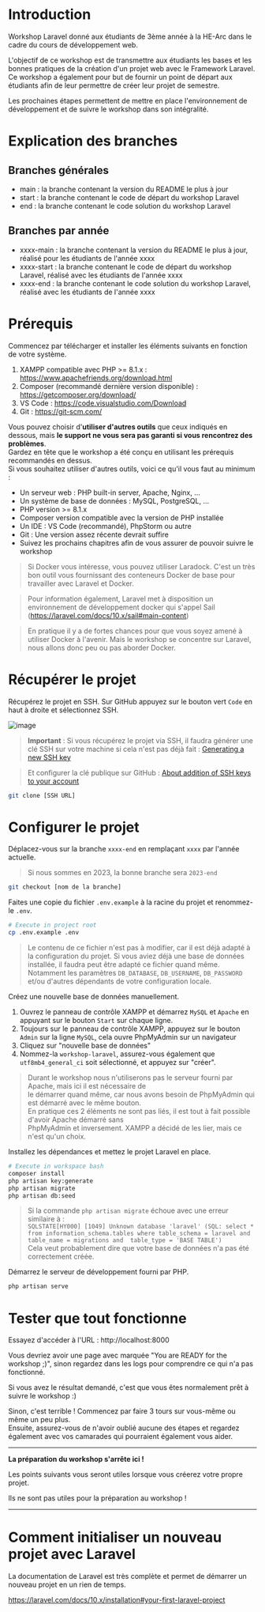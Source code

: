 # Introduction

Workshop Laravel donné aux étudiants de 3ème année à la HE-Arc dans le cadre du cours de développement web.

L'objectif de ce workshop est de transmettre aux étudiants les bases et les bonnes pratiques de la création d'un projet web avec le Framework Laravel. Ce workshop a également pour but de fournir un point de départ aux étudiants afin de leur permettre de créer leur projet de semestre.

Les prochaines étapes permettent de mettre en place l'environnement de développement et de suivre le workshop dans son intégralité.

# Explication des branches

## Branches générales

-   main : la branche contenant la version du README le plus à jour
-   start : la branche contenant le code de départ du workshop Laravel
-   end : la branche contenant le code solution du workshop Laravel

## Branches par année

-   xxxx-main : la branche contenant la version du README le plus à jour, réalisé pour les étudiants de l'année xxxx
-   xxxx-start : la branche contenant le code de départ du workshop Laravel, réalisé avec les étudiants de l'année xxxx
-   xxxx-end : la branche contenant le code solution du workshop Laravel, réalisé avec les étudiants de l'année xxxx

# Prérequis

Commencez par télécharger et installer les éléments suivants en fonction de votre système.

1. XAMPP compatible avec PHP >= 8.1.x : https://www.apachefriends.org/download.html
2. Composer (recommandé dernière version disponible) : https://getcomposer.org/download/
3. VS Code : https://code.visualstudio.com/Download
4. Git : https://git-scm.com/

Vous pouvez choisir d'**utiliser d'autres outils** que ceux indiqués en dessous, mais **le support ne vous sera pas garanti si vous rencontrez des problèmes**.  
Gardez en tête que le workshop a été conçu en utilisant les prérequis recommandés en dessus.  
Si vous souhaitez utiliser d'autres outils, voici ce qu'il vous faut au minimum :

-   Un serveur web : PHP built-in server, Apache, Nginx, ...
-   Un système de base de données : MySQL, PostgreSQL, ...
-   PHP version >= 8.1.x
-   Composer version compatible avec la version de PHP installée
-   Un IDE : VS Code (recommandé), PhpStorm ou autre
-   Git : Une version assez récente devrait suffire
-   Suivez les prochains chapitres afin de vous assurer de pouvoir suivre le workshop

> Si Docker vous intéresse, vous pouvez utiliser Laradock. C'est un très bon outil vous fournissant des conteneurs Docker de base pour travailler avec Laravel et Docker.

> Pour information également, Laravel met à disposition un environnement de développement docker qui s'appel Sail (https://laravel.com/docs/10.x/sail#main-content)

> En pratique il y a de fortes chances pour que vous soyez amené à utiliser Docker à l'avenir. Mais le workshop se concentre sur Laravel, nous allons donc peu ou pas aborder Docker.

# Récupérer le projet

Récupérez le projet en SSH. Sur GitHub appuyez sur le bouton vert `Code` en haut à droite et sélectionnez SSH.

![image](https://user-images.githubusercontent.com/39899628/189638725-1f41f029-20ed-433a-b853-2be9ff92f0c2.png)

> **Important** : Si vous récupérez le projet via SSH, il faudra générer une clé SSH sur votre machine si cela n'est pas déjà fait : [Generating a new SSH key](https://docs.github.com/en/authentication/connecting-to-github-with-ssh/generating-a-new-ssh-key-and-adding-it-to-the-ssh-agent#generating-a-new-ssh-key )

> Et configurer la clé publique sur GitHub : [About addition of SSH keys to your account](https://docs.github.com/en/authentication/connecting-to-github-with-ssh/adding-a-new-ssh-key-to-your-github-account)

```bash
git clone [SSH URL]
```

# Configurer le projet

Déplacez-vous sur la branche `xxxx-end` en remplaçant `xxxx` par l'année actuelle.

> Si nous sommes en 2023, la bonne branche sera `2023-end`

```bash
git checkout [nom de la branche]
```

Faites une copie du fichier `.env.example` à la racine du projet et renommez-le `.env`.

```bash
# Execute in project root
cp .env.example .env
```

> Le contenu de ce fichier n'est pas à modifier, car il est déjà adapté à la configuration du projet.
> Si vous aviez déjà une base de données installée, il faudra peut être adapté ce fichier quand même.
> Notamment les paramètres `DB_DATABASE`, `DB_USERNAME`, `DB_PASSWORD` et/ou d'autres dépendants de votre configuration locale.

Créez une nouvelle base de données manuellement.
1. Ouvrez le panneau de contrôle XAMPP et démarrez `MySQL` et `Apache` en appuyant sur le bouton `Start` sur chaque ligne.
2. Toujours sur le panneau de contrôle XAMPP, appuyez sur le bouton `Admin` sur la ligne `MySQL`, cela ouvre PhpMyAdmin sur un navigateur
2. Cliquez sur "nouvelle base de données"
3. Nommez-la `workshop-laravel`, assurez-vous également que `utf8mb4_general_ci` soit sélectionné, et appuyez sur "créer".

> Durant le workshop nous n'utiliserons pas le serveur fourni par Apache, mais ici il est nécessaire de  
> le démarrer quand même, car nous avons besoin de PhpMyAdmin qui est démarré avec le même bouton.  
> En pratique ces 2 éléments ne sont pas liés, il est tout à fait possible d'avoir Apache démarré sans  
> PhpMyAdmin et inversement. XAMPP a décidé de les lier, mais ce n'est qu'un choix.

Installez les dépendances et mettez le projet Laravel en place.

```bash
# Execute in workspace bash
composer install
php artisan key:generate
php artisan migrate
php artisan db:seed
```

> Si la commande `php artisan migrate` échoue avec une erreur similaire à :  
> `SQLSTATE[HY000] [1049] Unknown database 'laravel' (SQL: select * from information_schema.tables where table_schema = laravel and table_name = migrations and 
table_type = 'BASE TABLE')`  
> Cela veut probablement dire que votre base de données n'a pas été correctement créée.

Démarrez le serveur de développement fourni par PHP.

```bash
php artisan serve
```

# Tester que tout fonctionne

Essayez d'accéder à l'URL : http://localhost:8000

Vous devriez avoir une page avec marquée "You are READY for the workshop ;)", sinon regardez dans les logs pour comprendre ce qui n'a pas fonctionné.

Si vous avez le résultat demandé, c'est que vous êtes normalement prêt à suivre le workshop :)

Sinon, c'est terrible ! Commencez par faire 3 tours sur vous-même ou même un peu plus.  
Ensuite, assurez-vous de n'avoir oublié aucune des étapes et regardez également avec vos camarades qui pourraient également vous aider.

---

**La préparation du workshop s'arrête ici !**

Les points suivants vous seront utiles lorsque vous créerez votre propre projet.

Ils ne sont pas utiles pour la préparation au workshop !

---

# Comment initialiser un nouveau projet avec Laravel

La documentation de Laravel est très complète et permet de démarrer un nouveau projet en un rien de temps.

https://laravel.com/docs/10.x/installation#your-first-laravel-project
